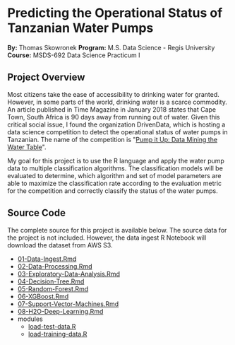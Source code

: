 # Predicting the Operational Status of Tanzanian Water Pumps
**By:** Thomas Skowronek
**Program:** M.S. Data Science - Regis University
**Course:** MSDS-692 Data Science Practicum I


## Project Overview
Most citizens take the ease of accessibility to drinking water for granted.  However, in some parts of the world, drinking water is a scarce commodity.  An article published in Time Magazine in January 2018 states that Cape Town, South Africa is 90 days away from running out of water.   Given this critical social issue, I found the organization DrivenData, which is hosting a data science competition to detect the operational status of water pumps in Tanzanian.  The name of the competition is "[Pump it Up: Data Mining the Water Table](https://www.drivendata.org/competitions/7/pump-it-up-data-mining-the-water-table/)".

My goal for this project is to use the R language and apply the water pump data to multiple classification algorithms.  The classification models will be evaluated to determine, which algorithm and set of model parameters are able to maximize the classification rate according to the evaluation metric for the competition and correctly classify the status of the water pumps.


## Source Code
The complete source for this project is available below.  The source data for the project is not included.  However, the data ingest R Notebook will download the dataset from AWS S3.

* [01-Data-Ingest.Rmd](src/01-Data-Ingest.Rmd)
* [02-Data-Processing.Rmd](src/02-Data-Processing.Rmd)
* [03-Exploratory-Data-Analysis.Rmd](src/03-Exploratory-Data-Analysis.Rmd)
* [04-Decision-Tree.Rmd](src/04-Decision-Tree.Rmd)
* [05-Random-Forest.Rmd](src/05-Random-Forest.Rmd)
* [06-XGBoost.Rmd](src/06-XGBoost.Rmd)
* [07-Support-Vector-Machines.Rmd](src/07-Support-Vector-Machines.Rmd)
* [08-H2O-Deep-Learning.Rmd](src/08-H2O-Deep-Learning.Rmd)
* modules
  * [load-test-data.R](src/modules/load-test-data.R)
  * [load-training-data.R](src/modules/load-training-data.R)